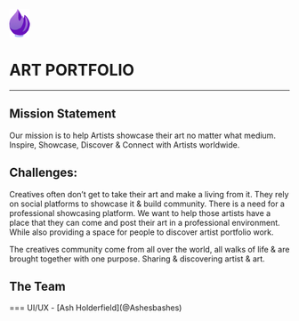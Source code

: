 ![art_brush_logo](img/small-logo.png) <h1>ART PORTFOLIO</h1>
- - - - 
<h2>Mission Statement</h2>
Our mission is to help Artists showcase their art no matter what medium. 
Inspire, Showcase, Discover & Connect with Artists worldwide.


<h2>Challenges:</h2>
Creatives often don’t get to take their art and make a living from it. They rely on social platforms to showcase it & build community. There is a need for a professional showcasing platform. We want to help those artists have a place that they can come and post their art in a professional environment. While also providing a space for people to discover artist portfolio work.
 
The creatives community come from all over the world, all walks of life & are brought together with one purpose. Sharing & discovering artist & art.


<h2>The Team</h2>
===
UI/UX - [Ash Holderfield](@Ashesbashes)
